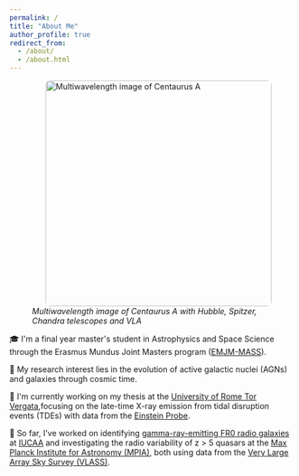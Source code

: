 ```yaml
---
permalink: /
title: "About Me"
author_profile: true
redirect_from: 
  - /about/
  - /about.html
---
```


<!-- ![Multiwavelength image of Centaurus A](/images/centaurus.png) 
{: .align-right width="300px"} -->

<figure>
  <img src="/images/centaurus.png" alt="Multiwavelength image of Centaurus A" width="400" align="right" style="margin-left: 15px; border-radius: 8px;">
  <figcaption><em>Multiwavelength image of Centaurus A with Hubble, Spitzer, Chandra telescopes and VLA</em></figcaption>
</figure>


🎓 I'm a final year master's student in Astrophysics and Space Science through the Erasmus Mundus Joint Masters program ([EMJM-MASS](https://www.master-mass.eu/)).

🌌 My research interest lies in the evolution of active galactic nuclei (AGNs) and galaxies through cosmic time.

🔭 I'm currently working on my thesis at the [University of Rome Tor Vergata](https://www-en.fisica.uniroma2.it/),focusing on the late-time X-ray emission from tidal disruption events (TDEs) with data from the [Einstein Probe](https://ep.bao.ac.cn/).

💫 So far, I've worked on identifying [gamma-ray-emitting FR0 radio galaxies](https://iopscience.iop.org/article/10.3847/1538-4357/ad00b5) at [IUCAA](https://www.iucaa.in/en/) and investigating the radio variability of z > 5 quasars at the [Max Planck Institute for Astronomy (MPIA)](https://www.mpia.de/en), both using data from the [Very Large Array Sky Survey (VLASS)](https://public.nrao.edu/vlass/).

<!-- 🕵🏻‍♀️ Outside research, you can find me enjoying a good who-dun-it mystery... -->